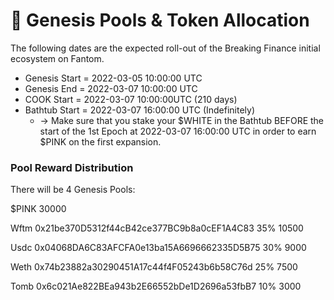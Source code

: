 # 🤑 Genesis Pools & Token Allocation



The following dates are the expected roll-out of the Breaking Finance initial ecosystem on Fantom.

* Genesis Start = 2022-03-05 10:00:00 UTC
* Genesis End = 2022-03-07 10:00:00 UTC
* COOK Start = 2022-03-07 10:00:00UTC (210 days)
* Bathtub Start = 2022-03-07 16:00:00 UTC (Indefinitely)
  * \-> Make sure that you stake your $WHITE in the Bathtub BEFORE the start of the 1st Epoch at 2022-03-07 16:00:00 UTC in order to earn $PINK on the first expansion.

### Pool Reward Distribution

There will be 4 Genesis Pools:

$PINK 30000

Wftm 0x21be370D5312f44cB42ce377BC9b8a0cEF1A4C83 35% 10500&#x20;

Usdc 0x04068DA6C83AFCFA0e13ba15A6696662335D5B75 30% 9000&#x20;

Weth 0x74b23882a30290451A17c44f4F05243b6b58C76d 25% 7500&#x20;

Tomb 0x6c021Ae822BEa943b2E66552bDe1D2696a53fbB7 10% 3000&#x20;
